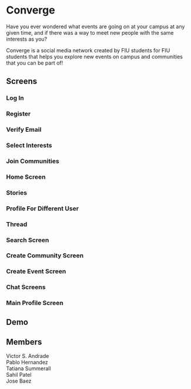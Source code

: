 # Converge

Have you ever wondered what events are going on at your campus at any given time, and if there was a way to meet new people with the same interests as you?

Converge is a social media network created by FIU students for FIU students that helps you explore new events on campus and communities that you can be part of!

## Screens
### Log In 
### Register
### Verify Email
### Select Interests
### Join Communities
### Home Screen
### Stories
### Profile For Different User
### Thread
### Search Screen 
### Create Community Screen
### Create Event Screen 
### Chat Screens
### Main Profile Screen

## Demo

## Members
Victor S. Andrade  
Pablo Hernandez   
Tatiana Summerall  
Sahil Patel  
Jose Baez 

